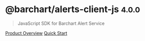 # @barchart/alerts-client-js <small>4.0.0</small>

> JavaScript SDK for Barchart Alert Service

[Product Overview](/content/product_overview)
[Quick Start](/content/quick_start)